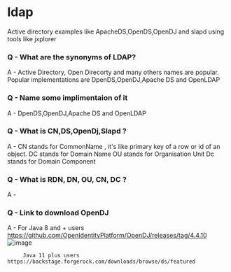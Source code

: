 # ldap
Active directory examples like ApacheDS,OpenDS,OpenDJ and slapd using tools like jxplorer

### Q - What are the synonyms of LDAP?
A - Active Directory, Open Direcorty and many others names are popular. Popular implementations are DpenDS,OpenDJ,Apache DS and OpenLDAP

### Q - Name some implimentaion of it 
A -  DpenDS,OpenDJ,Apache DS and OpenLDAP
### Q - What is CN,DS,OpenDj,Slapd ?
A -  CN stands for CommonName , it's like primary key of a row or id of an object.
     DC  stands for Domain Name
     OU stands for Organisation Unit
     Dc stands for Domain Component
### Q - What is RDN, DN, OU, CN, DC ?
A -
### Q - Link to download OpenDJ
A - For Java 8 and + users https://github.com/OpenIdentityPlatform/OpenDJ/releases/tag/4.4.10
   ![image](https://user-images.githubusercontent.com/2442530/115102736-713b6600-9f6a-11eb-98e2-9c64831bb514.png)

         Java 11 plus users https://backstage.forgerock.com/downloads/browse/ds/featured
         
     
